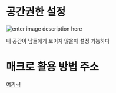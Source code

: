 
# 공간권한 설정

![enter image description here](https://www.lesstif.com/ats/files/35356708/35356859/1/1475579685000/image2016-10-4+20:30:30.png)

내 공간이 남들에게 보이지 않을때 설정 가능하다 

# 매크로 활용 방법 주소
[여기~!](https://www.lesstif.com/ats/confluence-macro-23757211.html)

<!--stackedit_data:
eyJoaXN0b3J5IjpbLTE1NjkzNzgyMTRdfQ==
-->